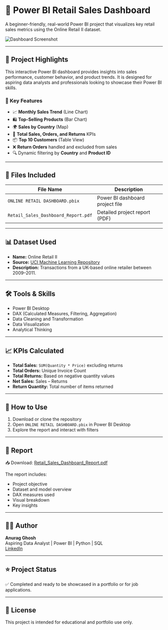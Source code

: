 # 🛒 Power BI Retail Sales Dashboard

A beginner-friendly, real-world Power BI project that visualizes key retail sales metrics using the Online Retail II dataset.

![Dashboard Screenshot](./screenshot.png) <!-- Replace with your actual image path -->

---

## 📌 Project Highlights

This interactive Power BI dashboard provides insights into sales performance, customer behavior, and product trends. It is designed for aspiring data analysts and professionals looking to showcase their Power BI skills.

### 🎯 Key Features

- 📈 **Monthly Sales Trend** (Line Chart)
- 🛍️ **Top-Selling Products** (Bar Chart)
- 🌍 **Sales by Country** (Map)
- 🧾 **Total Sales, Orders, and Returns** KPIs
- 📦 **Top 10 Customers** (Table View)
- ❌ **Return Orders** handled and excluded from sales
- 🔍 Dynamic filtering by **Country** and **Product ID**

---

## 📂 Files Included

| File Name                         | Description                             |
|----------------------------------|-----------------------------------------|
| `ONLINE RETAIL DASHBOARD.pbix`   | Power BI dashboard project file         |
| `Retail_Sales_Dashboard_Report.pdf` | Detailed project report (PDF)         |

---

## 📊 Dataset Used

- **Name:** Online Retail II  
- **Source:** [UCI Machine Learning Repository](https://archive.ics.uci.edu/ml/datasets/Online+Retail+II)  
- **Description:** Transactions from a UK-based online retailer between 2009–2011.

---

## 🛠️ Tools & Skills

- Power BI Desktop  
- DAX (Calculated Measures, Filtering, Aggregation)  
- Data Cleaning and Transformation  
- Data Visualization  
- Analytical Thinking

---

## 📈 KPIs Calculated

- **Total Sales:** `SUM(Quantity * Price)` excluding returns  
- **Total Orders:** Unique Invoice Count  
- **Total Returns:** Based on negative quantity values  
- **Net Sales:** Sales – Returns  
- **Return Quantity:** Total number of items returned

---

## 🚀 How to Use

1. Download or clone the repository
2. Open `ONLINE RETAIL DASHBOARD.pbix` in Power BI Desktop
3. Explore the report and interact with filters

---

## 📄 Report

📥 Download: [Retail_Sales_Dashboard_Report.pdf](./Retail_Sales_Dashboard_Report.pdf)

The report includes:
- Project objective
- Dataset and model overview
- DAX measures used
- Visual breakdown
- Key insights

---

## 🧑‍💻 Author

**Anurag Ghosh**  
Aspiring Data Analyst | Power BI | Python | SQL  
[LinkedIn](https://www.linkedin.com/in/anurag-ghosh-9822181b1/) <!-- Replace with your actual profile URL -->

---

## ⭐ Project Status

✅ Completed and ready to be showcased in a portfolio or for job applications.

---

## 📌 License

This project is intended for educational and portfolio use only.
